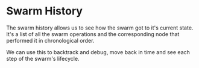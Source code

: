 # Swarm History
The swarm history allows us to see how the swarm got to it's current state. It's a list of all the swarm operations and the corresponding node that performed it in chronological order.

We can use this to backtrack and debug, move back in time and see each step of the swarm's lifecycle.